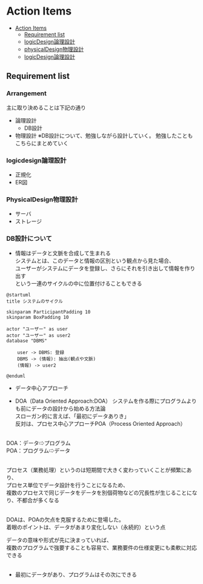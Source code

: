 # Action Items

<!-- TOC -->

- [Action Items](#v13-action-items)
  - [Requirement list](#requirement-list)
  - [logicDesign論理設計](#logic-design論理設計)
  - [physicalDesign物理設計](#Physical-Design論理設計)
  - [logicDesign論理設計](#logic-design論理設計)


<!-- /TOC -->

## Requirement list

### Arrangement
主に取り決めることは下記の通り
- 論理設計
  - DB設計
- 物理設計
※DB設計について、勉強しながら設計していく。
勉強したこともこちらにまとめていく

### logicdesign論理設計
- 正規化
- ER図

### PhysicalDesign物理設計
- サーバ
- ストレージ

### DB設計について
- 情報はデータと文脈を合成して生まれる<br>
システムとは、このデータと情報の区別という観点から見た場合、<br>
ユーザーがシステムにデータを登録し、さらにそれを引き出して情報を作り出す<br>
という一連のサイクルの中に位置付けることもできる<br>

```uml
@startuml
title システムのサイクル

skinparam ParticipantPadding 10
skinparam BoxPadding 10

actor "ユーザー" as user
actor "ユーザー" as user2
database "DBMS"

    user -> DBMS: 登録
    DBMS -> (情報): 抽出(観点や文脈)
    (情報) -> user2

@enduml
```

- データ中心アプローチ
* DOA（Data Oriented Approach:DOA）
システムを作る際にプログラムよりも前にデータの設計から始める方法論<br>
スローガン的に言えば、「最初にデータありき」<br>
反対は、プロセス中心アプローチPOA（Process Oriented Approach）<br>

<br>
DOA：データ⇨プログラム<br>
POA：プログラム⇨データ<br>
<br>

プロセス（業務処理）というのは短期間で大きく変わっていくことが頻繁にあり、<br>
プロセス単位でデータ設計を行うことになるため、<br>
複数のプロセスで同じデータをデータを別個荷物などの冗長性が生じることになり、不都合が多くなる<br>
<br>

DOAは、POAの欠点を克服するために登場した。<br>
着眼のポイントは、データがあまり変化しない（永続的）という点

データの意味や形式が先に決まっていれば、<br>
複数のプログラムで強要することも容易で、業務要件の仕様変更にも柔軟に対応できる<br>
<br>
* 最初にデータがあり、プログラムはその次にできる

